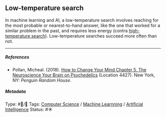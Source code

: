 ## Low-temperature search

In machine learning and AI, a low-temperature search involves reaching for the most probable or nearest-to-hand answer, like the one that worked for a similar problem in the past, and requires less energy (contra [high-temperature search](High-temperature%20search.md)). Low-temperature searches succeed more often than not.

---

##### References

* Pollan, Micheal. (2018). [How to Change Your Mind Chapter 5. The Neuroscience Your Brain on Psychedelics](How%20to%20Change%20Your%20Mind%20Chapter%205.%20The%20Neuroscience%20Your%20Brain%20on%20Psychedelics.md) (Location 4427). New York, NY: *Penguin Random House*. 

##### Metadata

Type: #🔵/🔵 
Tags: [Computer Science]() / [Machine Learnning]() / [Artificial Intelligence]()
Status: #☀️ 
